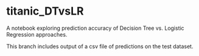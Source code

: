 # titanic_DTvsLR
A notebook exploring prediction accuracy of Decision Tree vs. Logistic Regression approaches.

This branch includes output of a csv file of predictions on the test dataset.
